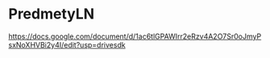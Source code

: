 # PredmetyLN 
https://docs.google.com/document/d/1ac6tlGPAWIrr2eRzv4A2O7Sr0oJmyPsxNoXHVBi2y4I/edit?usp=drivesdk
